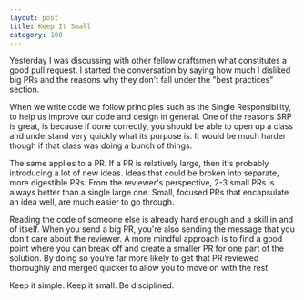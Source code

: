 ```yaml
---
layout: post
title: Keep It Small
category: 100
---
```

Yesterday I was discussing with other fellow craftsmen what constitutes a good pull request. I started the conversation by saying how much I disliked big PRs and the reasons why they don't fall under the "best practices" section.

When we write code we follow principles such as the Single Responsibility, to help us improve our code and design in general. One of the reasons SRP is great, is because if done correctly, you should be able to open up a class and understand very quickly what its purpose is. It would be much harder though if that class was doing a bunch of things.

The same applies to a PR. If a PR is relatively large, then it's probably introducing a lot of new ideas. Ideas that could be broken into separate, more digestible PRs. From the reviewer's perspective, 2-3 small PRs is always better than a single large one. Small, focused PRs that encapsulate an idea well, are much easier to go through.

Reading the code of someone else is already hard enough and a skill in and of itself. When you send a big PR, you're also sending the message that you don't care about the reviewer. A more mindful approach is to find a good point where you can break off and create a smaller PR for one part of the solution. By doing so you're far more likely to get that PR reviewed thoroughly and merged quicker to allow you to move on with the rest.

Keep it simple. Keep it small. Be disciplined.
